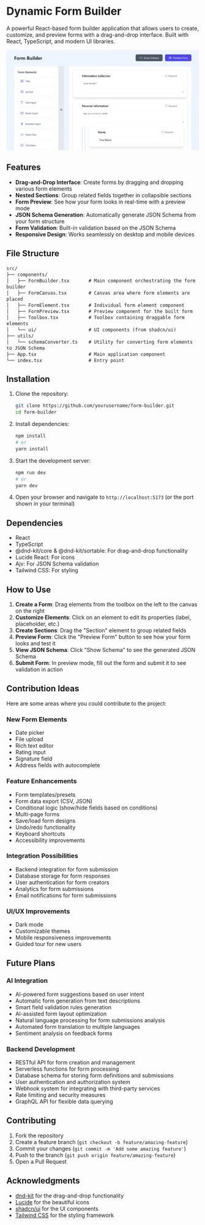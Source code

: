 # Dynamic Form Builder

A powerful React-based form builder application that allows users to create, customize, and preview forms with a drag-and-drop interface. Built with React, TypeScript, and modern UI libraries.

![Form Builder Screenshot](./fb.png)

## Features

- **Drag-and-Drop Interface**: Create forms by dragging and dropping various form elements
- **Nested Sections**: Group related fields together in collapsible sections
- **Form Preview**: See how your form looks in real-time with a preview mode
- **JSON Schema Generation**: Automatically generate JSON Schema from your form structure
- **Form Validation**: Built-in validation based on the JSON Schema
- **Responsive Design**: Works seamlessly on desktop and mobile devices

## File Structure

```
src/
├── components/
│   ├── FormBuilder.tsx       # Main component orchestrating the form builder
│   ├── FormCanvas.tsx        # Canvas area where form elements are placed
│   ├── FormElement.tsx       # Individual form element component
│   ├── FormPreview.tsx       # Preview component for the built form
│   ├── Toolbox.tsx           # Toolbox containing draggable form elements
│   └── ui/                   # UI components (from shadcn/ui)
├── utils/
│   └── schemaConverter.ts    # Utility for converting form elements to JSON Schema
├── App.tsx                   # Main application component
└── index.tsx                 # Entry point
```

## Installation

1. Clone the repository:
   ```bash
   git clone https://github.com/yourusername/form-builder.git
   cd form-builder
   ```

2. Install dependencies:
   ```bash
   npm install
   # or
   yarn install
   ```

3. Start the development server:
   ```bash
   npm run dev
   # or
   yarn dev
   ```

4. Open your browser and navigate to `http://localhost:5173` (or the port shown in your terminal)

## Dependencies

- React
- TypeScript
- @dnd-kit/core & @dnd-kit/sortable: For drag-and-drop functionality
- Lucide React: For icons
- Ajv: For JSON Schema validation
- Tailwind CSS: For styling

## How to Use

1. **Create a Form**: Drag elements from the toolbox on the left to the canvas on the right
2. **Customize Elements**: Click on an element to edit its properties (label, placeholder, etc.)
3. **Create Sections**: Drag the "Section" element to group related fields
4. **Preview Form**: Click the "Preview Form" button to see how your form looks and test it
5. **View JSON Schema**: Click "Show Schema" to see the generated JSON Schema
6. **Submit Form**: In preview mode, fill out the form and submit it to see validation in action

## Contribution Ideas

Here are some areas where you could contribute to the project:

### New Form Elements
- Date picker
- File upload
- Rich text editor
- Rating input
- Signature field
- Address fields with autocomplete

### Feature Enhancements
- Form templates/presets
- Form data export (CSV, JSON)
- Conditional logic (show/hide fields based on conditions)
- Multi-page forms
- Save/load form designs
- Undo/redo functionality
- Keyboard shortcuts
- Accessibility improvements

### Integration Possibilities
- Backend integration for form submission
- Database storage for form responses
- User authentication for form creators
- Analytics for form submissions
- Email notifications for form submissions

### UI/UX Improvements
- Dark mode
- Customizable themes
- Mobile responsiveness improvements
- Guided tour for new users

## Future Plans

### AI Integration
- AI-powered form suggestions based on user intent
- Automatic form generation from text descriptions
- Smart field validation rules generation
- AI-assisted form layout optimization
- Natural language processing for form submissions analysis
- Automated form translation to multiple languages
- Sentiment analysis on feedback forms

### Backend Development
- RESTful API for form creation and management
- Serverless functions for form processing
- Database schema for storing form definitions and submissions
- User authentication and authorization system
- Webhook system for integrating with third-party services
- Rate limiting and security measures
- GraphQL API for flexible data querying

## Contributing

1. Fork the repository
2. Create a feature branch (`git checkout -b feature/amazing-feature`)
3. Commit your changes (`git commit -m 'Add some amazing feature'`)
4. Push to the branch (`git push origin feature/amazing-feature`)
5. Open a Pull Request

## Acknowledgments

- [dnd-kit](https://github.com/clauderic/dnd-kit) for the drag-and-drop functionality
- [Lucide](https://lucide.dev/) for the beautiful icons
- [shadcn/ui](https://ui.shadcn.com/) for the UI components
- [Tailwind CSS](https://tailwindcss.com/) for the styling framework
